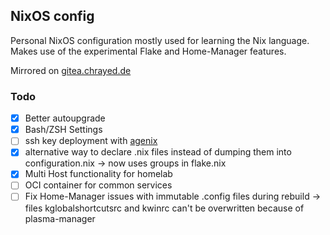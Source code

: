 ## NixOS config

Personal NixOS configuration mostly used for learning the Nix language. Makes use of the experimental Flake and Home-Manager features.

Mirrored on [gitea.chrayed.de](https://gitea.chrayed.de/moe1369/nixos-config)

### Todo

- [X] Better autoupgrade
- [X] Bash/ZSH Settings
- [ ] ssh key deployment with [agenix](https://github.com/ryantm/agenix)
- [x] alternative way to declare .nix files instead of dumping them into configuration.nix -> now uses groups in flake.nix
- [x] Multi Host functionality for homelab
- [ ] OCI container for common services
- [ ] Fix Home-Manager issues with immutable .config files during rebuild -> files kglobalshortcutsrc and kwinrc can't be overwritten because of plasma-manager
